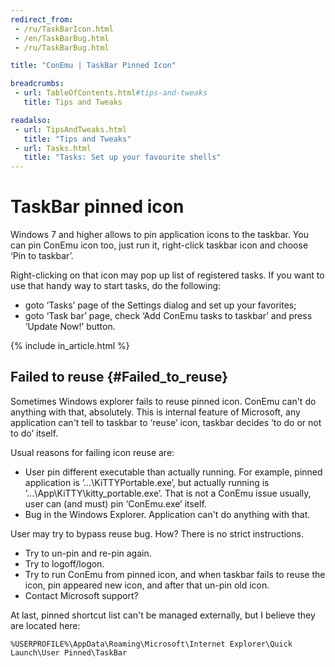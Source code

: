 ```yaml
---
redirect_from:
 - /ru/TaskBarIcon.html
 - /en/TaskBarBug.html
 - /ru/TaskBarBug.html

title: "ConEmu | TaskBar Pinned Icon"

breadcrumbs:
 - url: TableOfContents.html#tips-and-tweaks
   title: Tips and Tweaks

readalso:
 - url: TipsAndTweaks.html
   title: "Tips and Tweaks"
 - url: Tasks.html
   title: "Tasks: Set up your favourite shells"
---
```


# TaskBar pinned icon

Windows 7 and higher allows to pin application icons to the taskbar.
You can pin ConEmu icon too, just run it, right-click taskbar icon and choose ‘Pin to taskbar’.

Right-clicking on that icon may pop up list of registered tasks.
If you want to use that handy way to start tasks, do the following:

* goto ‘Tasks’ page of the Settings dialog and set up your favorites;
* goto ‘Task bar’ page, check ‘Add ConEmu tasks to taskbar’ and press ‘Update Now!’ button.

{% include in_article.html %}


## Failed to reuse  {#Failed_to_reuse}

Sometimes Windows explorer fails to reuse pinned icon.
ConEmu can't do anything with that, absolutely.
This is internal feature of Microsoft, any application can't tell to taskbar
to ‘reuse’ icon, taskbar decides ‘to do or not to do’ itself.

Usual reasons for failing icon reuse are:

* User pin different executable than actually running.
  For example, pinned application is ’...\KiTTYPortable.exe’,
  but actually running is ’...\App\KiTTY\kitty_portable.exe’.
  That is not a ConEmu issue usually, user can (and must) pin ‘ConEmu.exe’ itself.
* Bug in the Windows Explorer. Application can't do anything with that.

User may try to bypass reuse bug. How? There is no strict instructions.

* Try to un-pin and re-pin again.
* Try to logoff/logon.
* Try to run ConEmu from pinned icon, and when taskbar fails to reuse the icon,
  pin appeared new icon, and after that un-pin old icon.
* Contact Microsoft support?

At last, pinned shortcut list can't be managed externally,
but I believe they are located here:

~~~
%USERPROFILE%\AppData\Roaming\Microsoft\Internet Explorer\Quick Launch\User Pinned\TaskBar
~~~
